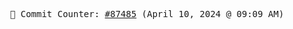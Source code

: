 <p align="center">
    <samp>
        📮 Commit Counter: <a href="https://github.com/Javascript-void0/Javascript-void0/commits/main">#87485</a> (April 10, 2024 @ 09:09 AM)
    </samp>
</p>